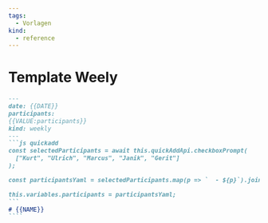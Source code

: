 ```yaml
---
tags:
  - Vorlagen
kind:
  - reference
---
```

# Template Weely

`````markdown
---
date: {{DATE}}
participants:
{{VALUE:participants}}
kind: weekly
---
```js quickadd
const selectedParticipants = await this.quickAddApi.checkboxPrompt(
  ["Kurt", "Ulrich", "Marcus", "Janik", "Gerit"]
);

const participantsYaml = selectedParticipants.map(p => `  - ${p}`).join('\n');

this.variables.participants = participantsYaml;
```
# {{NAME}}
````